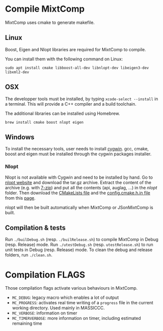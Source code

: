 # Compile MixtComp

MixtComp uses cmake to generate makefile.

## Linux

Boost, Eigen and Nlopt libraries are required for MixtComp to compile.

You can install them with the following command on Linux:
```
sudo apt install cmake libboost-all-dev libnlopt-dev libeigen3-dev libxml2-dev
```

## OSX

The developper tools must be installed, by typing `xcode-select --install` in a terminal. This will provide a C++ compiler and a build toolchain.

The additional libraries can be installed using Homebrew.
```
brew install cmake boost nlopt eigen
```

## Windows
To install the necessary tools, user needs to install [cygwin](https://www.cygwin.com/).
gcc, cmake, boost and eigen must be installed through the cygwin packages installer.

### Nlopt

Nlopt is not available with Cygwin and need to be installed by hand. Go to [nlopt website](https://nlopt.readthedocs.io/en/latest/#download-and-installation) and download the tar.gz archive.
Extract the content of the archive (e.g. with [7-zip](https://www.7-zip.org/)) and put all the contents (api, auglag, ...) in the *nlopt* folder.
Then download the [CMakeLists file](http://ab-initio.mit.edu/nlopt/CMakeLists.txt) and the [config.cmake.h.in file](http://ab-initio.mit.edu/nlopt/config.cmake.h.in) from this [page](https://nlopt.readthedocs.io/en/latest/NLopt_on_Windows/).

nlopt will then be built automatically when MixtComp or JSonMixtComp is built.

## Compilation & tests

Run `./builDebug.sh` (resp. `./builRelease.sh`) to compile MixtComp in Debug (resp. Release) mode.
Run `./utestDebug.sh` (resp. `utestRelease.sh`) to run unit tests in Debug (resp. Release) mode.
To clean the debug and release folders, run `./clean.sh`.

# Compilation FLAGS

Those compilation flags activate various behaviours in MixtComp.

- `MC_DEBUG`: legacy macro which enables a lot of output
- `MC_PROGRESS`: activates real time writing of a `progress` file in the current working directory. Used mainly in MASSICCC.
- `MC_VERBOSE`: information on timer
- `MC_TIMERVERBOSE`: more information on timer, including estimated remaining time
